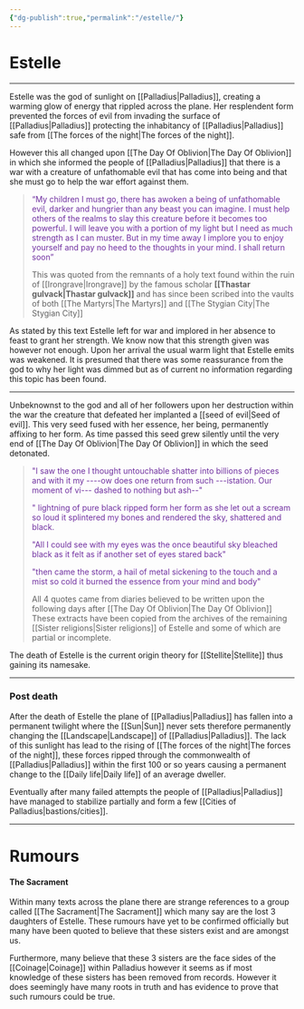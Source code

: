 ```yaml
---
{"dg-publish":true,"permalink":"/estelle/"}
---
```


# Estelle
***

Estelle was the god of sunlight on [[Palladius\|Palladius]], creating a warming glow of energy that rippled across the plane. Her resplendent form prevented the forces of evil from invading the surface of [[Palladius\|Palladius]] protecting the inhabitancy of [[Palladius\|Palladius]] safe from [[The forces of the night\|The forces of the night]]. 

However this all changed upon [[The Day Of Oblivion\|The Day Of Oblivion]] in which she informed the people of [[Palladius\|Palladius]] that there is a war with a creature of unfathomable evil that has come into being and that she must go to help the war effort against them.

>  <span style="color:rgb(112, 48, 160)">“My children I must go, there has awoken a being of unfathomable evil, darker and hungrier than any beast you can imagine. I must help others of the realms to slay this creature before it becomes too powerful. I will leave you with a portion of my light but I need as much strength as I can muster. But in my time away I implore you to enjoy yourself and pay no heed to the thoughts in your mind. I shall return soon” </span>
>
>This was quoted from the remnants of a holy text found within the ruin of [[Irongrave\|Irongrave]] by the famous scholar **[[Thastar gulvack\|Thastar gulvack]]** and has since been scribed into the vaults of both [[The Martyrs\|The Martyrs]] and [[The Stygian City\|The Stygian City]]

As stated by this text Estelle left for war and implored in her absence to feast to grant her strength. We know now that this strength given was however not enough. Upon her arrival the usual warm light that Estelle emits was weakened. It is presumed that there was some reassurance from the god to why her light was dimmed but as of current no information regarding this topic has been found.

***

Unbeknownst to the god and all of her followers upon her destruction within the war the creature that defeated her implanted a [[seed of evil\|Seed of evil]]. This very seed fused with her essence, her being, permanently affixing to her form. As time passed this seed grew silently until the very end of [[The Day Of Oblivion\|The Day Of Oblivion]] in which the seed detonated. 

><span style="color:rgb(112, 48, 160)">"I saw the one I thought untouchable shatter into billions of pieces and with it my ----ow does one return from such ---istation. Our moment of vi--- dashed to nothing but ash--"</span>
>
><span style="color:rgb(112, 48, 160)">" lightning of pure black ripped form her form as she let out a scream so loud it splintered my bones and rendered the sky, shattered and black. </span>
>
><span style="color:rgb(112, 48, 160)">"All I could see with my eyes was the once beautiful sky bleached black as it felt as if another set of eyes stared back"</span>
>
><span style="color:rgb(112, 48, 160)">"then came the storm, a hail of metal sickening to the touch and a mist so cold it burned the essence from your mind and body"</span> 
>
>All 4 quotes came from diaries believed to be written upon the following days after [[The Day Of Oblivion\|The Day Of Oblivion]]
>These extracts have been copied from the archives of the remaining [[Sister religions\|Sister religions]] of Estelle and some of which are partial or incomplete.

The death of Estelle is the current origin theory for [[Stellite\|Stellite]] thus gaining its namesake. 

***

### Post death 

After the death of Estelle the plane of [[Palladius\|Palladius]] has fallen into a permanent twilight where the [[Sun\|Sun]] never sets therefore permanently changing the [[Landscape\|Landscape]] of [[Palladius\|Palladius]]. The lack of this sunlight has lead to the rising of [[The forces of the night\|The forces of the night]], these forces ripped through the commonwealth of [[Palladius\|Palladius]] within the first 100 or so years causing a permanent change to the [[Daily life\|Daily life]] of an average dweller. 

Eventually after many failed attempts the people of [[Palladius\|Palladius]] have managed to stabilize partially and form a few [[Cities of Palladius\|bastions/cities]]. 
***
# Rumours

#### The Sacrament

Within many texts across the plane there are strange references to a group called [[The Sacrament\|The Sacrament]] which many say are the lost 3 daughters of Estelle. These rumours have yet to be confirmed officially but many have been quoted to believe that these sisters exist and are amongst us. 

Furthermore, many believe that these 3 sisters are the face sides of the [[Coinage\|Coinage]] within Palladius however it seems as if most knowledge of these sisters has been removed from records. However it does seemingly have many roots in truth and has evidence to prove that such rumours could be true.
